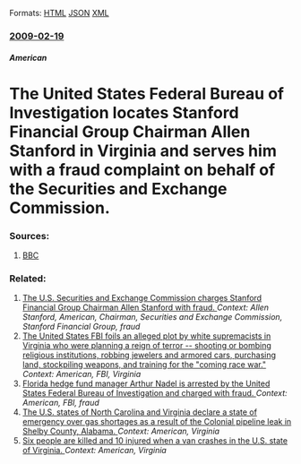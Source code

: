 
Formats: [HTML](/news/2009/02/19/the-united-states-federal-bureau-of-investigation-locates-stanford-financial-group-chairman-allen-stanford-in-virginia-and-serves-him-with.html)  [JSON](/news/2009/02/19/the-united-states-federal-bureau-of-investigation-locates-stanford-financial-group-chairman-allen-stanford-in-virginia-and-serves-him-with.json)  [XML](/news/2009/02/19/the-united-states-federal-bureau-of-investigation-locates-stanford-financial-group-chairman-allen-stanford-in-virginia-and-serves-him-with.xml)  

### [2009-02-19](/news/2009/02/19/index.md)

##### American
#  The United States Federal Bureau of Investigation locates Stanford Financial Group Chairman Allen Stanford in Virginia and serves him with a fraud complaint on behalf of the Securities and Exchange Commission. 




### Sources:

1. [BBC](http://news.bbc.co.uk/2/hi/americas/7900666.stm)

### Related:

1. [ The U.S. Securities and Exchange Commission charges Stanford Financial Group Chairman Allen Stanford with fraud. ](/news/2009/02/17/the-u-s-securities-and-exchange-commission-charges-stanford-financial-group-chairman-allen-stanford-with-fraud.md) _Context: Allen Stanford, American, Chairman, Securities and Exchange Commission, Stanford Financial Group, fraud_
2. [The United States FBI foils an alleged plot by white supremacists in Virginia who were planning a reign of terror -- shooting or bombing religious institutions, robbing jewelers and armored cars, purchasing land, stockpiling weapons, and training for the "coming race war." ](/news/2015/11/10/the-united-states-fbi-foils-an-alleged-plot-by-white-supremacists-in-virginia-who-were-planning-a-reign-of-terror-a-shooting-or-bombing-re.md) _Context: American, FBI, Virginia_
3. [ Florida hedge fund manager Arthur Nadel is arrested by the United States Federal Bureau of Investigation and charged with fraud. ](/news/2009/01/27/florida-hedge-fund-manager-arthur-nadel-is-arrested-by-the-united-states-federal-bureau-of-investigation-and-charged-with-fraud.md) _Context: American, FBI, fraud_
4. [The U.S. states of North Carolina and Virginia declare a state of emergency over gas shortages as a result of the Colonial pipeline leak in Shelby County, Alabama. ](/news/2016/09/19/the-u-s-states-of-north-carolina-and-virginia-declare-a-state-of-emergency-over-gas-shortages-as-a-result-of-the-colonial-pipeline-leak-in.md) _Context: American, Virginia_
5. [Six people are killed and 10 injured when a van crashes in the U.S. state of Virginia. ](/news/2016/06/18/six-people-are-killed-and-10-injured-when-a-van-crashes-in-the-u-s-state-of-virginia.md) _Context: American, Virginia_
